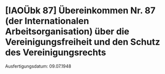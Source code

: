 # [IAOÜbk 87] Übereinkommen Nr. 87 (der Internationalen Arbeitsorganisation) über die Vereinigungsfreiheit und den Schutz des Vereinigungsrechts

Ausfertigungsdatum: 09.07.1948

 